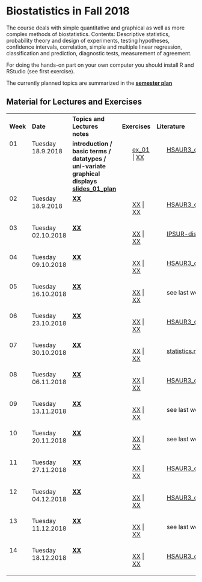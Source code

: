 

# Biostatistics in Fall 2018

The course deals with simple quantitative and graphical as well as more complex methods of biostatistics. Contents: Descriptive statistics, probability theory and design of experiments, testing hypotheses, confidence intervals, correlation, simple and multiple linear regression, classification and prediction, diagnostic tests, measurement of agreement.

For doing the hands-on part on your own computer you should install R and RStudio (see first exercise).

The currently planned topics are summarized in the <b> <a href="https://github.com/bsick/Biostatistics-Fall-2018/tree/master/formalia_public/semesterplan15092018.pdf"> semester plan</a>

## Material for Lectures and Exercises  

<!--  
!!!!!!!!!!!!!!!!!!!!!!!!!!!!!!!!!!!!!!!!!!!!!!!!!!!!!!
Note on table no empty lines / Bitte keine Leerzeilen 
Otherwise the rendering is broken
!!!!!!!!!!!!!!!!!!!!!!!!!!!!!!!!!!!!!!!!!!!!!!!!!!!!!!
-->
<table  class="zebra" width="width:100%">
  <tr>
      <th style="text-align: left;" width="%5">Week</th>
      <th style="text-align: left;" width="%5">Date</th>
      <th style="text-align: left;" width="%55">Topics and Lectures notes</th>
      <th style="text-align: left;" width="%20">Exercises</th>
      <th style="text-align: left;" width="%20">Literature</th>
  </tr>
    <!--  ------------------------------------- -->
    <!--  week 1 -->
    <!--  ------------------------------------- -->
    <tr>
    <!-- week  -->
    <td style="text-align: left;" valign="top">
      01
     </td>  
         <!-- Date -->
    <td style="text-align: left;" valign="top">
      Tuesday 18.9.2018
     </td>  
     <!-- Lectures -->
  	<td style="text-align: left;" valign="top"> 
      <b>introduction / basic terms / datatypes / uni-variate graphical displays</b>
        <b> <a href="https://github.com/bsick/Biostatistics-Fall-2018/tree/master/slides/BS_slides_01_plan.pdf"> slides_01_plan</a>
    <!--  Exercises  -->
    <td style="text-align: left;" valign="top">
    	<ul>
            <a href="https://github.com/bsick/Biostatistics-Fall-2018/tree/master/exercises/Exercise0.pdf"> ex_01</a> | 
            <a href=''> XX</a> 
    <!--  Lieterature  -->
    <td style="text-align: left;" valign="top">
    	<ul>
            <a href="https://github.com/bsick/Biostatistics-Fall-2018/tree/master/literature/HSAUR3_ch1_introduction_to_R.pdf"> HSAUR3_chapter01</a> 
        <!-- 
      </ul>
    </td>   
  </tr>
    <!--  ------------------------------------- -->
    <!--  Woche 2 -->
    <!--  ------------------------------------- -->
      <tr>
            <!-- week  -->
    <td style="text-align: left;" valign="top">
      02
     </td>  
    <!-- Date -->
    <td style="text-align: left;" valign="top">
      Tuesday 18.9.2018
     </td>  
     <!-- Lectures -->
  	<td style="text-align: left;" valign="top"> 
        <b> <a href=""> XX</a>
    <!--  Exercises  -->
    <td style="text-align: left;" valign="top">
    	<ul>
            <a href=""> XX</a> | 
            <a href=""> XX</a> 
    <!--  Lieterature  -->
    <td style="text-align: left;" valign="top">
    	<ul>
            <a href="https://github.com/bsick/Biostatistics-Fall-2018/tree/master/literature/HSAUR3_ch2_graphical_display.pdf"> HSAUR3_chapter02</a>  
        <!-- 
      </ul>
    </td>   
  </tr>
    <!--  ------------------------------------- -->
    <!--  Woche 3 -->
    <!--  ------------------------------------- -->
     <tr>
      <!-- week  -->
    <td style="text-align: left;" valign="top">
      03
     </td>  
    <!-- Date -->
    <td style="text-align: left;" valign="top">
      Tuesday 02.10.2018
     </td>  
     <!-- Lectures -->
  	<td style="text-align: left;" valign="top"> 
        <b> <a href=""> XX</a>
    <!--  Exercises  -->
    <td style="text-align: left;" valign="top">
    	<ul>
            <a href=""> XX</a> | 
            <a href=""> XX</a> 
    <!--  Lieterature  -->
    <td style="text-align: left;" valign="top">
    	<ul>
            <a href="https://github.com/bsick/Biostatistics-Fall-2018/tree/master/literature/IPSUR-vignette-distributions-week3.pdf"> IPSUR-distributions</a> 
        <!-- 
      </ul>
    </td>   
  </tr>
    <!--  ------------------------------------- -->
    <!--  Woche 4 -->
    <!--  ------------------------------------- -->
             <tr>
      <!-- week  -->
    <td style="text-align: left;" valign="top">
      04
     </td>  
    <!-- Date -->
    <td style="text-align: left;" valign="top">
      Tuesday 09.10.2018
     </td>  
     <!-- Lectures -->
  	<td style="text-align: left;" valign="top"> 
        <b> <a href=""> XX</a>
    <!--  Exercises  -->
    <td style="text-align: left;" valign="top">
    	<ul>
            <a href=""> XX</a> | 
            <a href=""> XX</a> 
    <!--  Lieterature  -->
    <td style="text-align: left;" valign="top">
    	<ul>
            <a href="https://github.com/bsick/Biostatistics-Fall-2018/tree/master/literature/HSAUR3_ch4_simple_inference.pdf"> HSAUR3_chapter04</a> 
        <!-- 
      </ul>
    </td>   
  </tr>
    <!--  ------------------------------------- -->
    <!--  Woche 5 -->
    <!--  ------------------------------------- -->
                   <tr>
      <!-- week  -->
    <td style="text-align: left;" valign="top">
      05
     </td>  
    <!-- Date -->
    <td style="text-align: left;" valign="top">
      Tuesday 16.10.2018
     </td>  
     <!-- Lectures -->
  	<td style="text-align: left;" valign="top"> 
        <b> <a href=""> XX</a>
    <!--  Exercises  -->
    <td style="text-align: left;" valign="top">
    	<ul>
            <a href=""> XX</a> | 
            <a href=""> XX</a> 
    <!--  Lieterature  -->
    <td style="text-align: left;" valign="top">
    	<ul>
            see last week 
        <!-- 
      </ul>
    </td>   
  </tr>
    <!--  ------------------------------------- -->
    <!--  Woche 6 -->
    <!--  ------------------------------------- -->
                           <tr>
     <!-- week  -->
    <td style="text-align: left;" valign="top">
      06
     </td>  
     <!-- Date -->
    <td style="text-align: left;" valign="top">
      Tuesday 23.10.2018
     </td>  
     <!-- Lectures -->
  	<td style="text-align: left;" valign="top"> 
        <b> <a href=""> XX</a>
    <!--  Exercises  -->
    <td style="text-align: left;" valign="top">
    	<ul>
            <a href=""> XX</a> | 
            <a href=""> XX</a> 
    <!--  Lieterature  -->
    <td style="text-align: left;" valign="top">
    	<ul>
            <a href="https://github.com/bsick/Biostatistics-Fall-2018/tree/master/literature/HSAUR3_ch4_simple_inference.pdf"> HSAUR3_chapter04</a> 
        <!-- 
      </ul>
    </td>   
  </tr>
    <!--  ------------------------------------- -->
    <!--  Woche 7 -->
    <!--  ------------------------------------- -->
                                <tr>
     <!-- week  -->
    <td style="text-align: left;" valign="top">
      07
     </td>  
    <!-- Date -->
    <td style="text-align: left;" valign="top">
      Tuesday 30.10.2018
     </td>  
     <!-- Lectures -->
  	<td style="text-align: left;" valign="top"> 
        <b> <a href=""> XX</a>
    <!--  Exercises  -->
    <td style="text-align: left;" valign="top">
    	<ul>
            <a href=""> XX</a> | 
            <a href=""> XX</a> 
    <!--  Lieterature  -->
    <td style="text-align: left;" valign="top">
    	<ul>
            <a href="https://github.com/bsick/Biostatistics-Fall-2018/tree/master/literature/statistics.notes.diagnostic.tests.pdf"> statistics.notes.diagnostic.tests</a> 
        <!-- 
      </ul>
    </td>   
  </tr>
    <!--  ------------------------------------- -->
    <!--  Woche 8 -->
    <!--  ------------------------------------- -->
                                       <tr>
      <!-- week  -->
    <td style="text-align: left;" valign="top">
      08
     </td>  
    <!-- Date -->
    <td style="text-align: left;" valign="top">
      Tuesday 06.11.2018
     </td>  
     <!-- Lectures -->
  	<td style="text-align: left;" valign="top"> 
        <b> <a href=""> XX</a>
    <!--  Exercises  -->
    <td style="text-align: left;" valign="top">
    	<ul>
            <a href=""> XX</a> | 
            <a href=""> XX</a> 
    <!--  Lieterature  -->
    <td style="text-align: left;" valign="top">
    	<ul>
            <a href="https://github.com/bsick/Biostatistics-Fall-2018/tree/master/literature/HSAUR3_ch6_linear_regression.pdf"> HSAUR3_chapter06</a> 
        <!-- 
      </ul>
    </td>   
  </tr>
    <!--  ------------------------------------- -->
    <!--  Woche 9 -->
    <!--  ------------------------------------- -->
                                               <tr>
     <!-- week  -->
    <td style="text-align: left;" valign="top">
      09
     </td>  
    <!-- Date -->
    <td style="text-align: left;" valign="top">
      Tuesday 13.11.2018
     </td>  
     <!-- Lectures -->
  	<td style="text-align: left;" valign="top"> 
        <b> <a href=""> XX</a>
    <!--  Exercises  -->
    <td style="text-align: left;" valign="top">
    	<ul>
            <a href=""> XX</a> | 
            <a href=""> XX</a> 
    <!--  Lieterature  -->
    <td style="text-align: left;" valign="top">
          	<ul>
    see last week
        <!-- 
      </ul>
    </td>   
  </tr>
    <!--  ------------------------------------- -->
    <!--  Woche 10 -->
    <!--  ------------------------------------- -->
                                                     <tr>
      <!-- week  -->
    <td style="text-align: left;" valign="top">
      10
     </td>  
    <!-- Date -->
    <td style="text-align: left;" valign="top">
      Tuesday 20.11.2018
     </td>  
     <!-- Lectures -->
  	<td style="text-align: left;" valign="top"> 
        <b> <a href=""> XX</a>
    <!--  Exercises  -->
    <td style="text-align: left;" valign="top">
    	<ul>
            <a href=""> XX</a> | 
            <a href=""> XX</a> 
    <!--  Lieterature  -->
    <td style="text-align: left;" valign="top">
          	<ul>
        see last week
        <!-- 
      </ul>
    </td>   
  </tr>
    <!--  ------------------------------------- -->
    <!--  Woche 11 -->
    <!--  ------------------------------------- -->
                                                          <tr>
     <!-- week  -->
    <td style="text-align: left;" valign="top">
      11
     </td>  
    <!-- Date -->
    <td style="text-align: left;" valign="top">
      Tuesday 27.11.2018
     </td>  
     <!-- Lectures -->
  	<td style="text-align: left;" valign="top"> 
        <b> <a href=""> XX</a>
    <!--  Exercises  -->
    <td style="text-align: left;" valign="top">
    	<ul>
            <a href=""> XX</a> | 
            <a href=""> XX</a> 
    <!--  Lieterature  -->
    <td style="text-align: left;" valign="top">
    	<ul>
            <a href="https://github.com/bsick/Biostatistics-Fall-2018/tree/master/literature/HSAUR3_ch7_logistic_regression_glm.pdf"> HSAUR3_chapter07</a> 
        <!-- 
      </ul>
    </td>   
  </tr>
    <!--  ------------------------------------- -->
    <!--  Woche 12 -->
    <!--  ------------------------------------- -->
                                                                  <tr>
     <!-- week  -->
    <td style="text-align: left;" valign="top">
      12
     </td>  
    <!-- Date -->
    <td style="text-align: left;" valign="top">
      Tuesday 04.12.2018
     </td>  
     <!-- Lectures -->
  	<td style="text-align: left;" valign="top"> 
        <b> <a href=""> XX</a>
    <!--  Exercises  -->
    <td style="text-align: left;" valign="top">
    	<ul>
            <a href=""> XX</a> | 
            <a href=""> XX</a> 
    <!--  Lieterature  -->
    <td style="text-align: left;" valign="top">
    	<ul>
            <a href="https://github.com/bsick/Biostatistics-Fall-2018/tree/master/literature/HSAUR3_ch9_tree_modes.pdf"> HSAUR3_chapter09</a> 
        <!-- 
      </ul>
    </td>   
  </tr>
    <!--  ------------------------------------- -->
    <!--  Woche 13 -->
    <!--  ------------------------------------- -->
                                                                        <tr>
     <!-- week  -->
    <td style="text-align: left;" valign="top">
      13
     </td>  
    <!-- Date -->
    <td style="text-align: left;" valign="top">
      Tuesday 11.12.2018
     </td>  
     <!-- Lectures -->
  	<td style="text-align: left;" valign="top"> 
        <b> <a href=""> XX</a>
    <!--  Exercises  -->
    <td style="text-align: left;" valign="top">
    	<ul>
            <a href=""> XX</a> | 
            <a href=""> XX</a> 
    <!--  Lieterature  -->
    <td style="text-align: left;" valign="top">
    	<ul>
            see last week
        <!-- 
      </ul>
    </td>   
  </tr>
    <!--  ------------------------------------- -->
    <!--  Woche 14 -->
    <!--  ------------------------------------- -->
                                                                        <tr>
     <!-- week  -->
    <td style="text-align: left;" valign="top">
      14
     </td>  
    <!-- Date -->
    <td style="text-align: left;" valign="top">
      Tuesday 18.12.2018
     </td>  
     <!-- Lectures -->
  	<td style="text-align: left;" valign="top"> 
        <b> <a href=""> XX</a>
    <!--  Exercises  -->
    <td style="text-align: left;" valign="top">
    	<ul>
            <a href=""> XX</a> | 
            <a href=""> XX</a> 
    <!--  Lieterature  -->
    <td style="text-align: left;" valign="top">
    	<ul>
            <a href="https://github.com/bsick/Biostatistics-Fall-2018/tree/master/literature/HSAUR3_ch11_survival_analysis.pdf"> HSAUR3_chapter11</a> 
        <!-- 
      </ul>
    </td>   
  </tr>
